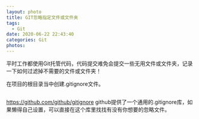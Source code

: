 ```yaml
---
layout: photo
title: GIT忽略指定文件或文件夹
tags:
  - Git
date: 2020-06-22 22:43:40
categories: Git
photos:
---
```

平时工作都使用Git托管代码，代码提交难免会提交一些无用文件或文件夹，记录一下如何过滤掉不需要的文件或文件夹！
<!--more-->
在项目的根目录当中创建.gitignore文件。
```

```
https://github.com/github/gitignore 
github提供了一个通用的.gitignore库，如果懒得自己设置，可以直接在这个库里找找有没有你想要的忽略文件。

